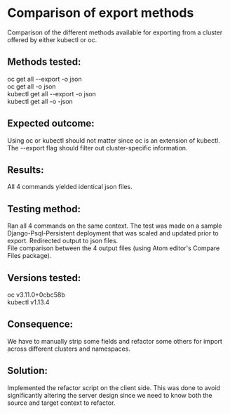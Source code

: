 # Comparison of export methods

Comparison of the different methods available for exporting from a cluster offered by either kubectl or oc.

## Methods tested:
oc get all --export -o json  
oc get all -o json  
kubectl get all --export -o json  
kubectl get all -o -json

## Expected outcome:
Using oc or kubectl should not matter since oc is an extension of kubectl.  
The --export flag should filter out cluster-specific information.

## Results:
All 4 commands yielded identical json files.

## Testing method:
Ran all 4 commands on the same context. The test was made on a sample Django-Psql-Persistent deployment that was scaled and updated prior to export.
Redirected output to json files.  
File comparison between the 4 output files (using Atom editor's Compare Files package).

## Versions tested:
oc v3.11.0+0cbc58b  
kubectl v1.13.4

## Consequence:
We have to manually strip some fields and refactor some others for import across different clusters and namespaces.

## Solution:
Implemented the refactor script on the client side. This was done to avoid significantly altering the server design since we need to know both the source and target context to refactor.
